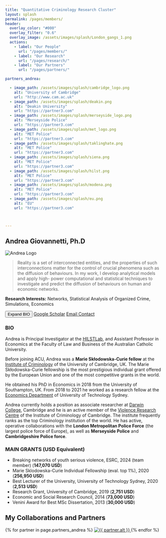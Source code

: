 ```yaml
---
title: "Quantitative Criminology Research Cluster"
layout: splash
permalink: /pages/members/
header:
  overlay_color: "#000"
  overlay_filter: "0.6"
  overlay_image: /assets/images/splash/London_gangs_1.png
  actions:
    - label: "Our People"
      url: "/pages/members/"
    - label: "Our Research"
      url: "/pages/research/"
    - label: "Our Partners"
      url: "/pages/partners/"

partners_andrea:

  - image_path: /assets/images/splash/cambridge_logo.png
    alt: "University of Cambridge"
    url: "http://www.cam.ac.uk"
  - image_path: /assets/images/splash/deakin.png
    alt: "Deakin University"
    url: "https://partner3.com"
  - image_path: /assets/images/splash/merseyside_logo.png
    alt: "Merseyside Police"
    url: "https://partner3.com"
  - image_path: /assets/images/splash/met_logo.png
    alt: "MET Police"
    url: "https://partner3.com"
  - image_path: /assets/images/splash/taklinghate.png
    alt: "MET Police"
    url: "https://partner3.com"
  - image_path: /assets/images/splash/siena.png
    alt: "MET Police"
    url: "https://partner3.com"
  - image_path: /assets/images/splash/hilst.png
    alt: "MET Police"
    url: "https://partner3.com"
  - image_path: /assets/images/splash/modena.png
    alt: "MET Police"
    url: "https://partner3.com"
  - image_path: /assets/images/splash/eu.png
    alt: "EU"
    url: "https://partner3.com"



---
```




<div class="profile-container">
  <div class="profile-card">
    <div class="profile-header">
      <h2>Andrea Giovannetti, Ph.D</h2>
    </div>
    <div class="profile-content">
      <img src="{{ site.baseurl }}/assets/images/andrea_logo.jpg" alt="Andrea Logo" class="profile-image">
      <div class="profile-text">
        <blockquote>
          Reality is a set of interconnected entities, and the properties of such interconnections matter for the control of crucial phenomena such as the diffusion of behaviours. In my work, I develop analytical models and apply high-	  power computational and statistical techniques to investigate and predict the diffusion of behaviours on human and economic networks.
        </blockquote>
        <p class="research-interests"><b>Research Interests:</b> Networks, Statistical Analysis of Organized Crime, Simulations, Economics</p>
        <div class="button-container">
          <button id="expand-bio-button" class="button">Expand BIO</button>
          <a href="https://scholar.google.com.au/citations?user=HileARUAAAAJ&hl=it" class="button">Google Scholar</a>
          <a href="mailto:andrea.giovannetti@acu.edu.au" class="button">Email Contact</a>
        </div>
      </div>
    </div>
  </div>
</div>

<div id="full-bio" class="profile-full-bio">
  <h3>BIO</h3>
  <p>Andrea is Principal Investigator at the <a href="https://hilstlab.org/">HILSTLab</a>, and Assistant Professor in Economics at the Faculty of Law and Business of the Australian Catholic University.</p>
  <p>Before joining ACU, Andrea was a <strong>Marie Skłodowska-Curie fellow</strong> at the <a href="https://www.crim.cam.ac.uk">Institute of Criminology</a> of the University of Cambridge, UK. The Marie Skłodowska-Curie fellowship is the most prestigious individual grant offered by the European Union and one of the most competitive grants in the world.</p>
  <p>He obtained his PhD in Economics in 2018 from the University of Southampton, UK. From 2018 to 2021 he worked as a research fellow at the <a href="https://www.uts.edu.au/about/uts-business-school/economics-department">Economics Department</a> of University of Technology Sydney.</p>
  <p>Andrea currently holds a position as associate researcher at <a href="https://www.darwin.cam.ac.uk/">Darwin College</a>, Cambridge and he is an active member of the <a href="https://www.vrc.crim.cam.ac.uk/">Violence Research Centre</a> of the Institute of Criminology of Cambridge. The institute frequently ranks as the top Criminology institution of the world. He has active, operative collaborations with the <strong>London Metropolitan Police Force</strong> (the largest police force of Europe), as well as <strong>Merseyside Police</strong> and <strong>Cambridgeshire Police force</strong>.</p>
  <h3>MAIN GRANTS (USD Equivalent)</h3>
  <ul>
    <li>Breaking networks of youth serious violence, ESRC, 2024 (team member) (<strong>147,070 USD</strong>)</li>
    <li>Marie Sklodowska-Curie Individual Fellowship (eval. top 1%), 2020 (<strong>256,950 USD</strong>)</li>
    <li>Best Lecturer of the University, University of Technology Sydney, 2020 (<strong>2,513 USD</strong>)</li>
    <li>Research Grant, University of Cambridge, 2019 (<strong>2,751 USD</strong>)</li>
    <li>Economic and Social Research Council, 2014 (<strong>73,000 USD</strong>)</li>
    <li>Venini Award for Best MSc Dissertation, 2013 (<strong>30,000 USD</strong>)</li>
  </ul>

<section class="partners">
  <h2>My Collaborations and Partners</h2>
  <div class="partners-container">
    {% for partner in page.partners_andrea %}
      <a href="{{ partner.url }}">
        <img src="{{ partner.image_path | relative_url }}" alt="{{ partner.alt }}">
      </a>
    {% endfor %}
  </div>
</section>


</div>

<script>
  document.addEventListener('DOMContentLoaded', function () {
    var expandButton = document.getElementById('expand-bio-button');
    var fullBio = document.getElementById('full-bio');

    expandButton.addEventListener('click', function (e) {
      e.preventDefault();
      if (fullBio.style.display === 'none' || fullBio.style.display === '') {
        fullBio.style.display = 'block';
        expandButton.textContent = 'Collapse BIO';
      } else {
        fullBio.style.display = 'none';
        expandButton.textContent = 'Expand BIO';
      }
    });
  });
</script>